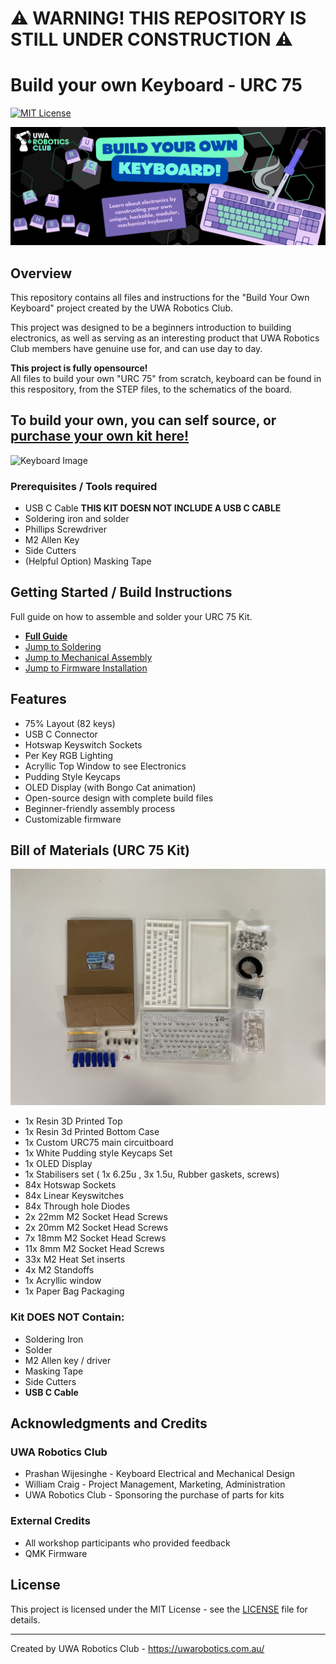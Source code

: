 # ⚠️ WARNING! THIS REPOSITORY IS STILL UNDER CONSTRUCTION ⚠️


# Build your own Keyboard - URC 75

[![MIT License](https://img.shields.io/badge/License-MIT-blue.svg)](https://opensource.org/licenses/MIT)

![Banner](/img/Banner.jpg)

## Overview

This repository contains all files and instructions for the "Build Your Own Keyboard" project created by the UWA Robotics Club. 

This project was designed to be a beginners introduction to building electronics, as well as serving as an interesting product that UWA Robotics Club members have genuine use for, and can use day to day. 

**This project is fully opensource!**<br/>
All files to build your own "URC 75" from scratch, keyboard can be found in this respository, from the STEP files, to the schematics of the board. 

## To build your own, you can self source, or [purchase your own kit here!](https://uwarobotics.com.au/keyboard)

![Keyboard Image](/img/Rainbow%20LED.gif)

### Prerequisites / Tools required
- USB C Cable **THIS KIT DOESN NOT INCLUDE A USB C CABLE**
- Soldering iron and solder
- Phillips Screwdriver 
- M2 Allen Key
- Side Cutters
- (Helpful Option) Masking Tape


## Getting Started / Build Instructions
Full guide on how to assemble and solder your URC 75 Kit. 
- [**Full Guide**](/Build_Instructions/0_Build_Instructions.md)
- [Jump to Soldering](/Build_Instructions/2_Diodes.md)
- [Jump to Mechanical Assembly](/Build_Instructions/6_Heatset_and_Case_Assembly.md)
- [Jump to Firmware Installation](/Build_Instructions/9_Install_Firmware.md)

## Features
- 75% Layout (82 keys)
- USB C Connector
- Hotswap Keyswitch Sockets
- Per Key RGB Lighting
- Acryllic Top Window to see Electronics
- Pudding Style Keycaps
- OLED Display (with Bongo Cat animation)
- Open-source design with complete build files
- Beginner-friendly assembly process
- Customizable firmware


## Bill of Materials (URC 75 Kit)
![Kit Image](/img/Kit.JPG)
- 1x Resin 3D Printed Top 
- 1x Resin 3d Printed Bottom Case 
- 1x Custom URC75 main circuitboard
- 1x White Pudding style Keycaps Set
- 1x OLED Display
- 1x Stabilisers set ( 1x 6.25u , 3x 1.5u, Rubber gaskets, screws)
- 84x Hotswap Sockets
- 84x Linear Keyswitches
- 84x Through hole Diodes
- 2x 22mm M2 Socket Head Screws
- 2x 20mm M2 Socket Head Screws
- 7x 18mm M2 Socket Head Screws
- 11x 8mm M2 Socket Head Screws
- 33x M2 Heat Set inserts
- 4x M2 Standoffs
- 1x Acryllic window
- 1x Paper Bag Packaging 

### Kit DOES NOT Contain: 
- Soldering Iron 
- Solder 
- M2 Allen key / driver
- Masking Tape
- Side Cutters
- **USB C Cable**


## Acknowledgments and Credits

### UWA Robotics Club 
- Prashan Wijesinghe  - Keyboard Electrical and Mechanical Design 
- William Craig - Project Management, Marketing, Administration 
- UWA Robotics Club - Sponsoring the purchase of parts for kits
### External Credits
- All workshop participants who provided feedback
- QMK Firmware


## License

This project is licensed under the MIT License - see the [LICENSE](LICENSE) file for details.

---

Created by UWA Robotics Club - https://uwarobotics.com.au/